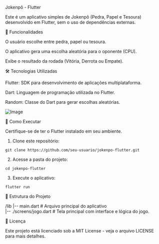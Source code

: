 Jokenpô - Flutter

Este é um aplicativo simples de Jokenpô (Pedra, Papel e Tesoura) desenvolvido em Flutter, sem o uso de dependências externas.

📌 Funcionalidades

O usuário escolhe entre pedra, papel ou tesoura.

O aplicativo gera uma escolha aleatória para o oponente (CPU).

Exibe o resultado da rodada (Vitória, Derrota ou Empate).

🛠 Tecnologias Utilizadas

Flutter: SDK para desenvolvimento de aplicações multiplataforma.

Dart: Linguagem de programação utilizada no Flutter.

Random: Classe do Dart para gerar escolhas aleatórias.

![Image](https://github.com/user-attachments/assets/50f61a39-c31b-4a17-a7d7-70f7b7f3b55f)

🚀 Como Executar

Certifique-se de ter o Flutter instalado em seu ambiente.

1. Clone este repositório:

```git clone https://github.com/seu-usuario/jokenpo-flutter.git```

2. Acesse a pasta do projeto:

```cd jokenpo-flutter```

3. Execute o aplicativo:

```flutter run```


📌 Estrutura do Projeto

/lib
  |-- main.dart   # Arquivo principal do aplicativo  
  |-- ./screens/jogo.dart   # Tela principal com interface e lógica do jogo.

📄 Licença

Este projeto está licenciado sob a MIT License - veja o arquivo LICENSE para mais detalhes.
